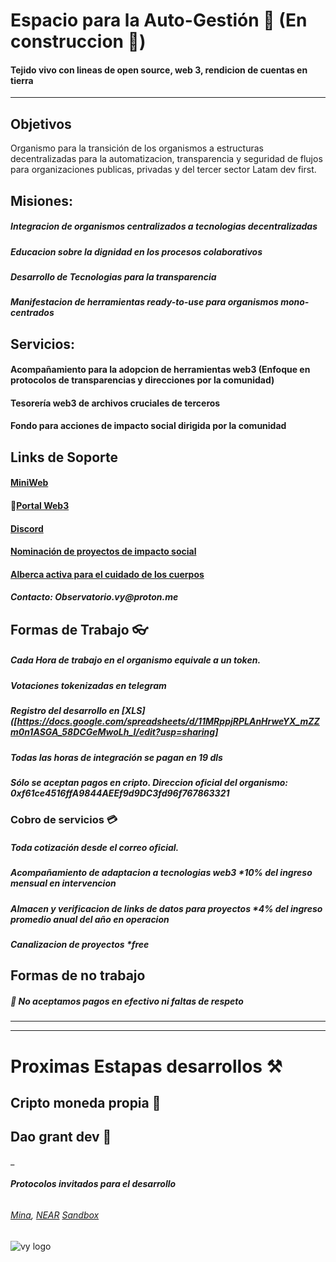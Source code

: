 # Espacio para la Auto-Gestión 🔄 (En construccion 🚧)
#### Tejido vivo con lineas de open source, web 3, rendicion de cuentas en tierra
___

## Objetivos

Organismo para la transición de los organismos a estructuras decentralizadas para la automatizacion, transparencia y seguridad de flujos para organizaciones publicas, privadas y del tercer sector Latam dev first.

## Misiones:
##### Integracion de organismos centralizados a tecnologias decentralizadas
##### Educacion sobre la dignidad en los procesos colaborativos
##### Desarrollo de Tecnologias para la transparencia
##### Manifestacion de herramientas ready-to-use para organismos mono-centrados

## Servicios:
#### Acompañamiento para la adopcion de herramientas web3 (Enfoque en protocolos de transparencias y direcciones por la comunidad)
#### Tesorería web3 de archivos cruciales de terceros  
#### Fondo para acciones de impacto social dirigida por la comunidad  

## **Links de Soporte** 

#### [MiniWeb](https://linktr.ee/vy.oi)
#### 🧷[Portal Web3](https://opensea.io/VY-Foundation)
#### [Discord](https://discord.gg/2vJ8uJfdcB) 
#### [Nominación de proyectos de impacto social](https://docs.google.com/forms/d/e/1FAIpQLScBByosLjByVsFJjXGSJ0cuxRjFJlLg3kdOOFoBiQaEV5OY0w/viewform)
#### [Alberca activa para el cuidado de los cuerpos](https://lacopitacomun.org/pages/playground-social) 
#### _Contacto: Observatorio.vy@proton.me_



## Formas de Trabajo 👓

##### Cada Hora de trabajo en el organismo equivale a un token.
##### Votaciones tokenizadas en telegram
##### Registro del desarrollo en [XLS]([https://docs.google.com/spreadsheets/d/11MRppjRPLAnHrweYX_mZZm0n1ASGA_58DCGeMwoLh_I/edit?usp=sharing]
##### *Todas las horas de integración se pagan en 19 dls*
##### Sólo se aceptan pagos en cripto. Direccion oficial del organismo: *0xf61ce4516ffA9844AEEf9d9DC3fd96f767863321*



### Cobro de servicios 💳

##### Toda cotización desde el correo oficial.
##### Acompañamiento de adaptacion a tecnologias web3 *10% del ingreso mensual en intervencion
##### Almacen y verificacion de links de datos para proyectos *4% del ingreso promedio anual del año en operacion
##### Canalizacion de proyectos *free


## Formas de no trabajo 
##### 🚫 No aceptamos pagos en efectivo ni faltas de respeto

___

___

# Proximas Estapas desarrollos ⚒

## Cripto moneda propia 📍
## Dao grant dev 📍

_
###### **Protocolos invitados para el desarrollo**
###### [Mina](https://minaprotocol.com/), [NEAR](https://www.arweave.org/) [Sandbox](https://www.sandbox.game/en/)

![vy logo](https://user-images.githubusercontent.com/38388270/186295316-c020d9e9-a6ed-4449-aa9d-2f99ad5ca2be.png)

